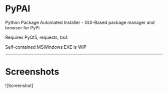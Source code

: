 # PyPAI
Python Package Automated Installer - GUI-Based package manager and browser for PyPi

Requires PyQt5, requests, bs4

Self-contained MSWindows EXE is WIP

---

# Screenshots
![Screenshot]
